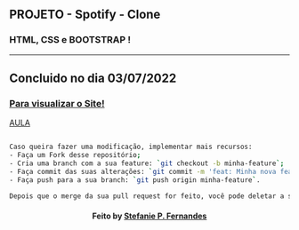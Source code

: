 
## PROJETO - Spotify - Clone

### HTML, CSS e BOOTSTRAP !

---

Concluido no dia 03/07/2022
---

### <a href="https://stefpfernandes.github.io/spotify-clone/">  Para visualizar o Site! </a>


<a href="https://www.udemy.com/course/web-completo/"> AULA </a>


```bash

Caso queira fazer uma modificação, implementar mais recursos:
- Faça um Fork desse repositório; 
- Cria uma branch com a sua feature: `git checkout -b minha-feature`;
- Faça commit das suas alterações: `git commit -m 'feat: Minha nova feature'`; 
- Faça push para a sua branch: `git push origin minha-feature`.

Depois que o merge da sua pull request for feito, você pode deletar a sua branch. 

```

<h4 align="center">
   Feito  by  <a href="https://www.linkedin.com/in/stefaniepfernandes/"  target="_blank"> Stefanie P. Fernandes </a>
</h4>

 

 
